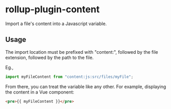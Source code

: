 # rollup-plugin-content

Import a file's content into a Javascript variable.

## Usage

The import location must be prefixed with "content:", followed by the file extension,
followed by the path to the file.

Eg.,
```js
import myFileContent from "content:js:src/files/myFile";
```

From there, you can treat the variable like any other. For example, displaying the
content in a Vue component:

```html
<pre>{{ myFileContent }}</pre>
```
